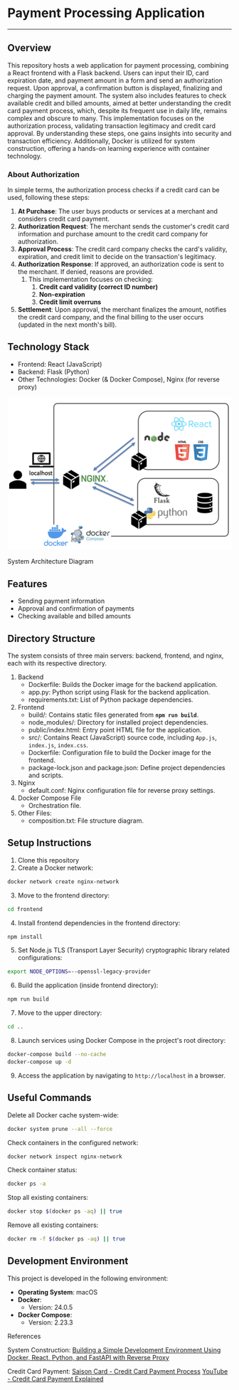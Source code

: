 # Payment Processing Application

---

## Overview

This repository hosts a web application for payment processing, combining a React frontend with a Flask backend. Users can input their ID, card expiration date, and payment amount in a form and send an authorization request. Upon approval, a confirmation button is displayed, finalizing and charging the payment amount. The system also includes features to check available credit and billed amounts, aimed at better understanding the credit card payment process, which, despite its frequent use in daily life, remains complex and obscure to many. This implementation focuses on the authorization process, validating transaction legitimacy and credit card approval. By understanding these steps, one gains insights into security and transaction efficiency. Additionally, Docker is utilized for system construction, offering a hands-on learning experience with container technology.

### **About Authorization**

In simple terms, the authorization process checks if a credit card can be used, following these steps:

1. **At Purchase**: The user buys products or services at a merchant and considers credit card payment.
2. **Authorization Request**: The merchant sends the customer's credit card information and purchase amount to the credit card company for authorization.
3. **Approval Process**: The credit card company checks the card's validity, expiration, and credit limit to decide on the transaction's legitimacy.
4. **Authorization Response**: If approved, an authorization code is sent to the merchant. If denied, reasons are provided.
    1. This implementation focuses on checking:
        1. **Credit card validity (correct ID number)**
        2. **Non-expiration**
        3. **Credit limit overruns**
5. **Settlement**: Upon approval, the merchant finalizes the amount, notifies the credit card company, and the final billing to the user occurs (updated in the next month's bill).

## Technology Stack

- Frontend: React (JavaScript)
- Backend: Flask (Python)
- Other Technologies: Docker (& Docker Compose), Nginx (for reverse proxy)

![System Architecture Diagram](https://github.com/KeishiNishio/CreditcardAuthorization/blob/master/system_image.png)

System Architecture Diagram

## Features

- Sending payment information
- Approval and confirmation of payments
- Checking available and billed amounts

## Directory Structure

The system consists of three main servers: backend, frontend, and nginx, each with its respective directory.

1. Backend
   - Dockerfile: Builds the Docker image for the backend application.
   - app.py: Python script using Flask for the backend application.
   - requirements.txt: List of Python package dependencies.
2. Frontend
   - build/: Contains static files generated from **`npm run build`**.
   - node_modules/: Directory for installed project dependencies.
   - public/index.html: Entry point HTML file for the application.
   - src/: Contains React (JavaScript) source code, including `App.js`, `index.js`, `index.css`.
   - Dockerfile: Configuration file to build the Docker image for the frontend.
   - package-lock.json and package.json: Define project dependencies and scripts.
3. Nginx
   - default.conf: Nginx configuration file for reverse proxy settings.
4. Docker Compose File
   - Orchestration file.
5. Other Files:
   - composition.txt: File structure diagram.

## Setup Instructions

1. Clone this repository
2. Create a Docker network:

```bash
docker network create nginx-network
```

3. Move to the frontend directory:

```bash
cd frontend
```

4. Install frontend dependencies in the frontend directory:

```bash
npm install
```

5. Set Node.js TLS (Transport Layer Security) cryptographic library related configurations:

```bash
export NODE_OPTIONS=--openssl-legacy-provider
```

6. Build the application (inside frontend directory):

```bash
npm run build
```

7. Move to the upper directory:

```bash
cd ..
```

8. Launch services using Docker Compose in the project's root directory:

```bash
docker-compose build --no-cache
docker-compose up -d
```

9. Access the application by navigating to `http://localhost` in a browser.

## Useful Commands

Delete all Docker cache system-wide:

```bash
docker system prune --all --force
```

Check containers in the configured network:

```bash
docker network inspect nginx-network
```

Check container status:

```bash
docker ps -a
```

Stop all existing containers:

```bash
docker stop $(docker ps -aq) || true
```

Remove all existing containers:

```bash
docker rm -f $(docker ps -aq) || true
```

## Development Environment

This project is developed in the following environment:

- **Operating System**: macOS
- **Docker**:
  - Version: 24.0.5
- **Docker Compose**:
  - Version: 2.23.3

References

System Construction:
[Building a Simple Development Environment Using Docker, React, Python, and FastAPI with Reverse Proxy](https://cloudsmith.co.jp/blog/virtualhost/docker/2022/12/2241971.html)

Credit Card Payment:
[Saison Card - Credit Card Payment Process](https://www.saisoncard.co.jp/credictionary/knowledge/article045.html)
[YouTube - Credit Card Payment Explained](https://www.youtube.com/watch?v=rVrM8S7Rfdk)
